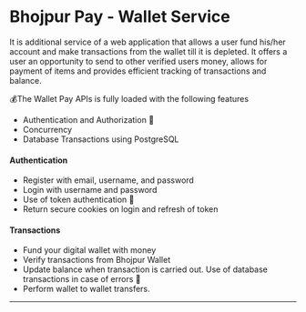# Bhojpur Pay - Wallet Service
It is additional service of a web application that allows a user fund his/her
account and make transactions from the wallet till it is depleted. It offers a
user an opportunity to send to other verified users money, allows for payment
of items and provides efficient tracking of transactions and balance.

:moneybag:The Wallet Pay APIs is fully loaded with the following features
- Authentication and Authorization :closed_lock_with_key:
- Concurrency
- Database Transactions using PostgreSQL


#### Authentication
- Register with email, username, and password
- Login with username and password
- Use of token authentication :key:
- Return secure cookies on login and refresh of token


#### Transactions
- Fund your digital wallet with money
- Verify transactions from Bhojpur Wallet
- Update balance when transaction is carried out. Use of database transactions in case of errors :star2:
- Perform wallet to wallet transfers.


-----------------------------------------------------------------------------------------------------------------------------------------------------